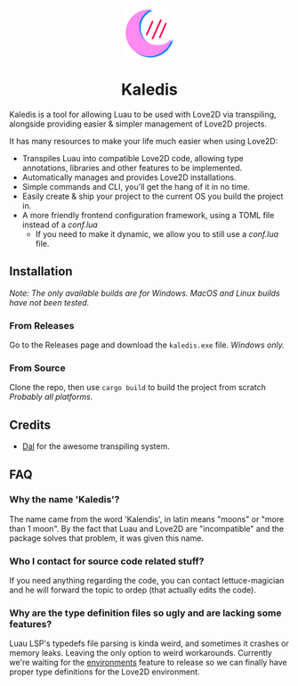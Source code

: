 <div align="center">
<img width=90 height=90 src="./images/image.png" align="center" />

# Kaledis

</div>

Kaledis is a tool for allowing Luau to be used with Love2D via transpiling, alongside providing easier & simpler management of Love2D projects.

It has many resources to make your life much easier when using Love2D:
* Transpiles Luau into compatible Love2D code, allowing type annotations, libraries and other features to be implemented.
* Automatically manages and provides Love2D installations.
* Simple commands and CLI, you'll get the hang of it in no time.
* Easily create & ship your project to the current OS you build the project in.
* A more friendly frontend configuration framework, using a TOML file instead of a *conf.lua*
  * If you need to make it dynamic, we allow you to still use a *conf.lua* file.

## Installation
*Note: The only available builds are for Windows. MacOS and Linux builds have not been tested.*

### From Releases
Go to the Releases page and download the `kaledis.exe` file. *Windows only.*

### From Source
Clone the repo, then use `cargo build` to build the project from scratch *Probably all platforms.*

## Credits
- [Dal](https://github.com/CavefulGames/dal) for the awesome transpiling system.

## FAQ
### Why the name 'Kaledis'?
The name came from the word 'Kalendis', in latin means "moons" or "more than 1 moon". By the fact that Luau and Love2D are "incompatible" and the package solves that problem, it was given this name.

### Who I contact for source code related stuff?
If you need anything regarding the code, you can contact lettuce-magician and he will forward the topic to ordep (that actually edits the code).

### Why are the type definition files so ugly and are lacking some features?
Luau LSP's typedefs file parsing is kinda weird, and sometimes it crashes or memory leaks. Leaving the only option to weird workarounds.
Currently we're waiting for the [environments](https://github.com/JohnnyMorganz/luau-lsp/pull/84) feature to release so we can finally have proper type definitions for the Love2D environment.